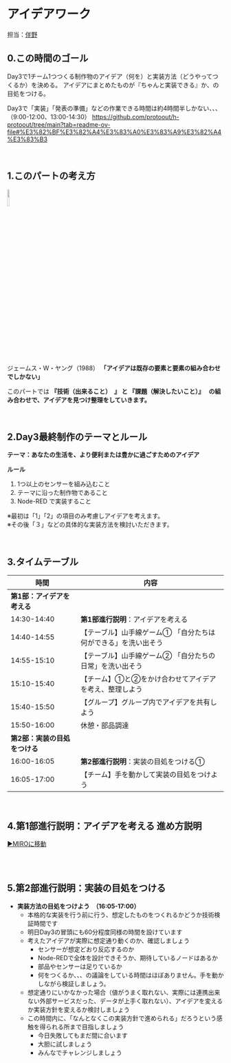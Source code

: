 # アイデアワーク
担当：[伴野](https://docs.google.com/presentation/d/1TcjvcJ0Zk2b1vhz6YQylsdYotKdcH_Lf83s0JEISj3A/edit?usp=sharing)


## 0.この時間のゴール
Day3で1チーム1つつくる制作物のアイデア（何を）と実装方法（どうやってつくるか）を決める。
アイデアにまとめたものが『ちゃんと実装できる』か、の目処をつける。

Day3で「実装」「発表の準備」などの作業できる時間は約4時間半しかない、、、（9:00-12:00、13:00-14:30）
https://github.com/protoout/h-protoout/tree/main?tab=readme-ov-file#%E3%82%BF%E3%82%A4%E3%83%A0%E3%83%A9%E3%82%A4%E3%83%B3

<br>

## 1.このパートの考え方
<img src="https://i.gyazo.com/3d46edc1aac42a8025d303f031f03d0b.png" width="10%">

ジェームス・W・ヤング（1988） 
**「アイデアは既存の要素と要素の組み合わせでしかない」**

このパートでは **『技術（出来ること）　』 と 『課題（解決したいこと）』　 の組み合わせで、アイデアを見つけ整理をしていきます。**



<br>

## 2.Day3最終制作のテーマとルール
**テーマ：あなたの生活を、より便利または豊かに過ごすためのアイデア**

**ルール**
1. 1つ以上のセンサーを組み込むこと
2. テーマに沿った制作物であること
3. Node-RED で実装すること


※最初は「1」「2」の項目のみ考慮しアイデアを考えます。　<BR>
※その後「３」などの具体的な実装方法を検討いただきます。

<br>

## 3.タイムテーブル

| 時間        | 内容                                                                 |
|-------------|----------------------------------------------------------------------|
| **第1部：アイデアを考える** | |
| 14:30-14:40 | **第1部進行説明**：アイデアを考える                                      |
| 14:40-14:55 | 【テーブル】山手線ゲーム① 「自分たちは何ができる」を洗い出そう           |
| 14:55-15:10 | 【テーブル】山手線ゲーム② 「自分たちの日常」を洗い出そう               |
| 15:10-15:40 | 【チーム】①と②をかけ合わせてアイデアを考え、整理しよう               |
| 15:40-15:50 | 【グループ】グループ内でアイデアを共有しよう                           |
| 15:50-16:00 | 休憩・部品調達                                                        |
| **第2部：実装の目処をつける** | |
| 16:00-16:05 | **第2部進行説明**：実装の目処をつける①                                |
| 16:05-17:00 | 【チーム】手を動かして実装の目処をつけよう                            |


<br>

## 4.第1部進行説明：アイデアを考える 進め方説明
[▶MIROに移動](https://miro.com/app/board/uXjVKPW27-k=/)

<br><br>
## 5.第2部進行説明：実装の目処をつける
- **実装方法の目処をつけよう　（16:05-17:00）**
  - 本格的な実装を行う前に行う、想定したものをつくれるかどうか技術検証時間です
  - 明日Day3の冒頭にも60分程度同様の時間を設けています
  - 考えたアイデアが実際に想定通り動くのか、確認しましょう
      - センサーが想定どおり反応するのか
      - Node-REDで全体を設計できそうか、期待しているノードはあるか
      - 部品やセンサーは足りているか
      - 何をつくるか、、、の議論をしている時間はほぼありません。手を動かしながら検証しましょう。
  - 想定通りにいかなかった場合（値がうまく取れない、実際には連携出来ない外部サービスだった、データが上手く取れない）、アイデアを変えるか実装方針を変えるか検討しましょう
  - この時間内に、「なんとなくこの実装方針で進められる」だろうという感触を得られる所まで目指しましょう
      - 今日失敗してもまだ間に合います
      - 大胆に試しましょう
      - みんなでチャレンジしましょう

<br>
<br>
